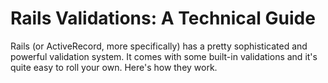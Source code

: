 <!--
~~~
title: Rails Validations : A Technical Guide
publish: no
tags: ruby, rails, validation, technical-guide
slug: /technical-guides/rails-vaildations
~~~
-->

# Rails Validations: A Technical Guide

Rails (or ActiveRecord, more specifically) has a pretty sophisticated and powerful validation system. It comes with some built-in validations and it's quite easy to roll your own. Here's how they work.